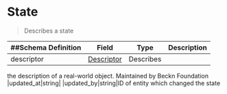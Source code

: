 # State

> Describes a state

| ##Schema Definition | **Field**                                                       | **Type**  | **Description** |
| ------------------- | --------------------------------------------------------------- | --------- | --------------- |
| descriptor          | [Descriptor](/reference/0.9.3/core/schema-reference/descriptor) | Describes |

the description of a real-world object. Maintained by Beckn Foundation
|updated_at|string| |updated_by|string|ID of entity which changed the state

